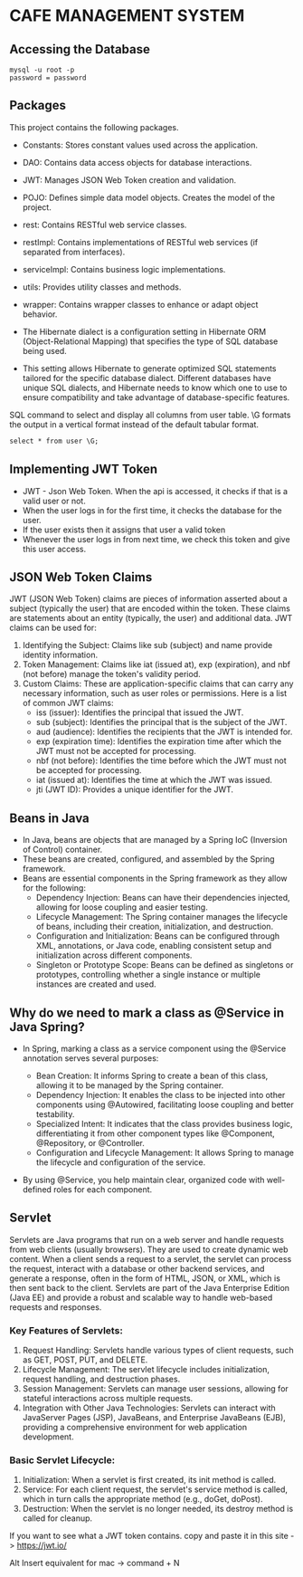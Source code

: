 # CAFE MANAGEMENT SYSTEM #

## Accessing the Database ##

```
mysql -u root -p
password = password
```

## Packages ##

This project contains the following packages.

- Constants: Stores constant values used across the application.
- DAO: Contains data access objects for database interactions.
- JWT: Manages JSON Web Token creation and validation.
- POJO: Defines simple data model objects. Creates the model of the project.
- rest: Contains RESTful web service classes.
- restImpl: Contains implementations of RESTful web services (if separated from interfaces).
- serviceImpl: Contains business logic implementations.
- utils: Provides utility classes and methods.
- wrapper: Contains wrapper classes to enhance or adapt object behavior.

- The Hibernate dialect is a configuration setting in Hibernate ORM (Object-Relational Mapping) that specifies the type of SQL database being used.
- This setting allows Hibernate to generate optimized SQL statements tailored for the specific database dialect. Different databases have unique SQL dialects, and Hibernate needs to know which one to use to ensure compatibility and take advantage of database-specific features.

SQL command to select and display all columns from user table. \G formats the output
in a vertical format instead of the default tabular format. 

```dockerfile
select * from user \G;
```

## Implementing JWT Token ##

- JWT - Json Web Token. When the api is accessed, it checks if that is a valid user or not. 
- When the user logs in for the first time, it checks the database for the user.
- If the user exists then it assigns that user a valid token
- Whenever the user logs in from next time, we check this token and give this user access. 

## JSON Web Token Claims ##
JWT (JSON Web Token) claims are pieces of information asserted about a subject (typically the user) that are encoded within the token. These claims are statements about an entity (typically, the user) and additional data. JWT claims can be used for:

1. Identifying the Subject: Claims like sub (subject) and name provide identity information.
2. Token Management: Claims like iat (issued at), exp (expiration), and nbf (not before) manage the token's validity period.
3. Custom Claims: These are application-specific claims that can carry any necessary information, such as user roles or permissions.
Here is a list of common JWT claims:
   - iss (issuer): Identifies the principal that issued the JWT.
   - sub (subject): Identifies the principal that is the subject of the JWT.
   - aud (audience): Identifies the recipients that the JWT is intended for.
   - exp (expiration time): Identifies the expiration time after which the JWT must not be accepted for processing.
   - nbf (not before): Identifies the time before which the JWT must not be accepted for processing.
   - iat (issued at): Identifies the time at which the JWT was issued.
   - jti (JWT ID): Provides a unique identifier for the JWT.

## Beans in Java ##
- In Java, beans are objects that are managed by a Spring IoC (Inversion of Control) container.
- These beans are created, configured, and assembled by the Spring framework. 
- Beans are essential components in the Spring framework as they allow for the following:
  - Dependency Injection: Beans can have their dependencies injected, allowing for loose coupling and easier testing.
  - Lifecycle Management: The Spring container manages the lifecycle of beans, including their creation, initialization, and destruction.
  - Configuration and Initialization: Beans can be configured through XML, annotations, or Java code, enabling consistent setup and initialization across different components.
  - Singleton or Prototype Scope: Beans can be defined as singletons or prototypes, controlling whether a single instance or multiple instances are created and used.

## Why do we need to mark a class as @Service in Java Spring? ##
- In Spring, marking a class as a service component using the @Service annotation serves several purposes:

  - Bean Creation: It informs Spring to create a bean of this class, allowing it to be managed by the Spring container.
  - Dependency Injection: It enables the class to be injected into other components using @Autowired, facilitating loose coupling and better testability.
  - Specialized Intent: It indicates that the class provides business logic, differentiating it from other component types like @Component, @Repository, or @Controller.
  - Configuration and Lifecycle Management: It allows Spring to manage the lifecycle and configuration of the service.
  
- By using @Service, you help maintain clear, organized code with well-defined roles for each component.

## Servlet ##

Servlets are Java programs that run on a web server and handle requests from web clients (usually browsers). They are used to create dynamic web content. When a client sends a request to a servlet, the servlet can process the request, interact with a database or other backend services, and generate a response, often in the form of HTML, JSON, or XML, which is then sent back to the client. Servlets are part of the Java Enterprise Edition (Java EE) and provide a robust and scalable way to handle web-based requests and responses.

### Key Features of Servlets: ###
1. Request Handling: Servlets handle various types of client requests, such as GET, POST, PUT, and DELETE.
2. Lifecycle Management: The servlet lifecycle includes initialization, request handling, and destruction phases.
3. Session Management: Servlets can manage user sessions, allowing for stateful interactions across multiple requests.
4. Integration with Other Java Technologies: Servlets can interact with JavaServer Pages (JSP), JavaBeans, and Enterprise JavaBeans (EJB), providing a comprehensive environment for web application development.

### Basic Servlet Lifecycle: ###
1. Initialization: When a servlet is first created, its init method is called.
2. Service: For each client request, the servlet's service method is called, which in turn calls the appropriate method (e.g., doGet, doPost).
3. Destruction: When the servlet is no longer needed, its destroy method is called for cleanup.

If you want to see what a JWT token contains. copy and paste it in this site -> https://jwt.io/

Alt Insert equivalent for mac -> command + N 